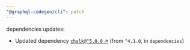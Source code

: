 ```yaml
---
"@graphql-codegen/cli": patch
---
```

dependencies updates:
  - Updated dependency [`chalk@^5.0.0` ↗︎](https://www.npmjs.com/package/chalk/v/5.0.0) (from `^4.1.0`, in `dependencies`)
